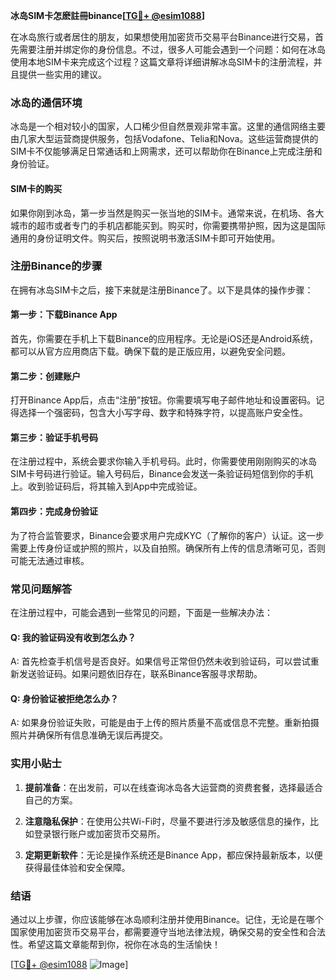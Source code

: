 **冰岛SIM卡怎麽註冊binance[[TG💪+ @esim1088](https://t.me/s/esim1088)]**

在冰岛旅行或者居住的朋友，如果想使用加密货币交易平台Binance进行交易，首先需要注册并绑定你的身份信息。不过，很多人可能会遇到一个问题：如何在冰岛使用本地SIM卡来完成这个过程？这篇文章将详细讲解冰岛SIM卡的注册流程，并且提供一些实用的建议。

### 冰岛的通信环境

冰岛是一个相对较小的国家，人口稀少但自然景观非常丰富。这里的通信网络主要由几家大型运营商提供服务，包括Vodafone、Telia和Nova。这些运营商提供的SIM卡不仅能够满足日常通话和上网需求，还可以帮助你在Binance上完成注册和身份验证。

#### SIM卡的购买

如果你刚到冰岛，第一步当然是购买一张当地的SIM卡。通常来说，在机场、各大城市的超市或者专门的手机店都能买到。购买时，你需要携带护照，因为这是国际通用的身份证明文件。购买后，按照说明书激活SIM卡即可开始使用。

### 注册Binance的步骤

在拥有冰岛SIM卡之后，接下来就是注册Binance了。以下是具体的操作步骤：

#### 第一步：下载Binance App

首先，你需要在手机上下载Binance的应用程序。无论是iOS还是Android系统，都可以从官方应用商店下载。确保下载的是正版应用，以避免安全问题。

#### 第二步：创建账户

打开Binance App后，点击“注册”按钮。你需要填写电子邮件地址和设置密码。记得选择一个强密码，包含大小写字母、数字和特殊字符，以提高账户安全性。

#### 第三步：验证手机号码

在注册过程中，系统会要求你输入手机号码。此时，你需要使用刚刚购买的冰岛SIM卡号码进行验证。输入号码后，Binance会发送一条验证码短信到你的手机上。收到验证码后，将其输入到App中完成验证。

#### 第四步：完成身份验证

为了符合监管要求，Binance会要求用户完成KYC（了解你的客户）认证。这一步需要上传身份证或护照的照片，以及自拍照。确保所有上传的信息清晰可见，否则可能无法通过审核。

### 常见问题解答

在注册过程中，可能会遇到一些常见的问题，下面是一些解决办法：

#### Q: 我的验证码没有收到怎么办？

A: 首先检查手机信号是否良好。如果信号正常但仍然未收到验证码，可以尝试重新发送验证码。如果问题依旧存在，联系Binance客服寻求帮助。

#### Q: 身份验证被拒绝怎么办？

A: 如果身份验证失败，可能是由于上传的照片质量不高或信息不完整。重新拍摄照片并确保所有信息准确无误后再提交。

### 实用小贴士

1. **提前准备**：在出发前，可以在线查询冰岛各大运营商的资费套餐，选择最适合自己的方案。
   
2. **注意隐私保护**：在使用公共Wi-Fi时，尽量不要进行涉及敏感信息的操作，比如登录银行账户或加密货币交易所。

3. **定期更新软件**：无论是操作系统还是Binance App，都应保持最新版本，以便获得最佳体验和安全保障。

### 结语

通过以上步骤，你应该能够在冰岛顺利注册并使用Binance。记住，无论是在哪个国家使用加密货币交易平台，都需要遵守当地法律法规，确保交易的安全性和合法性。希望这篇文章能帮到你，祝你在冰岛的生活愉快！

[[TG💪+ @esim1088](https://t.me/s/esim1088) ![Image](https://i.postimg.cc/4NQfJmqS/Snipaste-2025-05-13-00-14-12.png)]